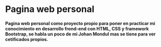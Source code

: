 <h1>
Pagina web personal
</h1>

<h4>
Pagina web personal como proyecto propio para poner en practicar mi conocimiento en desarrollo frond-end con HTML, CSS y framework Bootstrap, 
se habla un poco de mi Johan Mondul mas se tiene para ver cetificados propios.
</h4>
